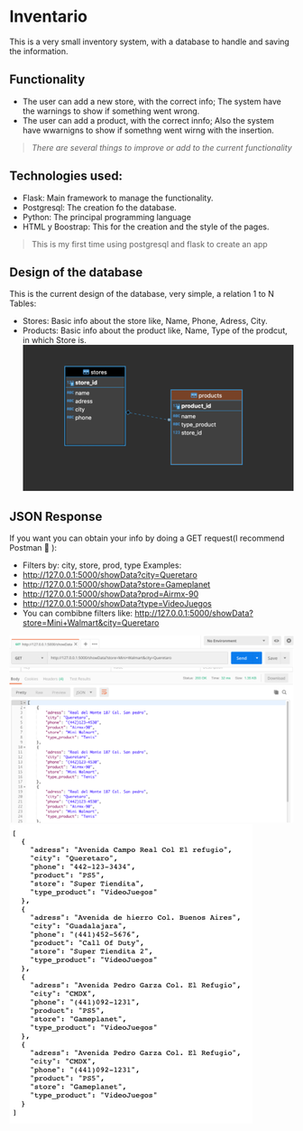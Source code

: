# Inventario
This is a very small inventory system, with a database to handle and saving the information.

## Functionality
- The user can add a new store, with the correct info; The system have the warnings to show if something went wrong.
- The user can add a product, with the correct innfo; Also the system have wwarnigns to show if somethng went wirng with the insertion.
> *There are several things to improve or add to the current functionality*

## Technologies used:
- Flask: Main framework to manage the functionality.
- Postgresql: The creation fo the database.
- Python: The principal programming language
- HTML y Boostrap: This for the creation and the style of the pages.
> This is my first time using postgresql and flask to create an app

## Design of the database
This is the current design of the database, very simple, a relation 1 to N
Tables:
- Stores: Basic info about the store like, Name, Phone, Adress, City.
- Products: Basic info about the product like, Name, Type of the prodcut, in which Store is.
![](images/dataBaseDesign.png)

## JSON Response
If you want you can obtain your info by doing a GET request(I recommend Postman :rocket: ):
- Filters by: city, store, prod, type
Examples:
- http://127.0.0.1:5000/showData?city=Queretaro
- http://127.0.0.1:5000/showData?store=Gameplanet
- http://127.0.0.1:5000/showData?prod=Airmx-90
- http://127.0.0.1:5000/showData?type=VideoJuegos
- You can combibne filters like: http://127.0.0.1:5000/showData?store=Mini+Walmart&city=Queretaro

![](images/postman.png)
![](images/browser.png)
